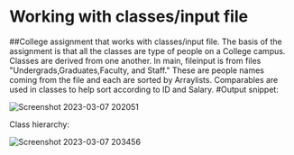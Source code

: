# Working with classes/input file
##College assignment that works with classes/input file. The basis of the assignment is that all the classes are type of people on a College campus. Classes are derived from one another. In main, fileinput is from files "Undergrads,Graduates,Faculty, and Staff." These are people names coming from the file and each are sorted by Arraylists. Comparables are used in classes to help sort according to ID and Salary.
#Output snippet:

![Screenshot 2023-03-07 202051](https://user-images.githubusercontent.com/104745250/223603041-dc558988-9ab6-438e-b412-177555858b05.png)

Class hierarchy:

![Screenshot 2023-03-07 203456](https://user-images.githubusercontent.com/104745250/223606314-b120b19d-7f7c-4285-8390-b6cac633918f.png)
